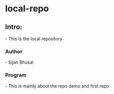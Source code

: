 # local-repo
<h2> Intro: </h2> -  This is the local repository
<br>
<h3>Author</h3>- Sijan Bhusal
<br>
<h3>Program</h3>- This is mainly about the repo demo and first repo